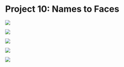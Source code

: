 # Project 10: Names to Faces

![](content/project10_1.png)

![](content/project10_2.png)

![](content/project10_3.png)

![](content/project10_4.png)

![](content/project10_5.png)